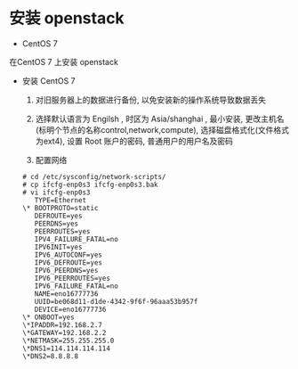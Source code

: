 # 安装 openstack

+ CentOS 7 

 在CentOS 7 上安装 openstack 
 
 * 安装 CentOS 7 

   1. 对旧服务器上的数据进行备份, 以免安装新的操作系统导致数据丢失

   2. 选择默认语言为 Engilsh , 时区为 Asia/shanghai , 最小安装, 更改主机名(标明个节点的名称control,network,compute), 
   选择磁盘格式化(文件格式为ext4), 设置 Root 账户的密码, 普通用户的用户名及密码

   3. 配置网络
    
    ```
    # cd /etc/sysconfig/network-scripts/
    # cp ifcfg-enp0s3 ifcfg-enp0s3.bak
    # vi ifcfg-enp0s3
       TYPE=Ethernet
    \* BOOTPROTO=static
       DEFROUTE=yes
       PEERDNS=yes
       PEERROUTES=yes
       IPV4_FAILURE_FATAL=no
       IPV6INIT=yes
       IPV6_AUTOCONF=yes
       IPV6_DEFROUTE=yes
       IPV6_PEERDNS=yes
       IPV6_PEERROUTES=yes
       IPV6_FAILURE_FATAL=no
       NAME=eno16777736
       UUID=be068d11-d1de-4342-9f6f-96aaa53b957f
       DEVICE=eno16777736
    \* ONBOOT=yes
    \*IPADDR=192.168.2.7
    \*GATEWAY=192.168.2.2
    \*NETMASK=255.255.255.0
    \*DNS1=114.114.114.114
    \*DNS2=8.8.8.8

    ```
